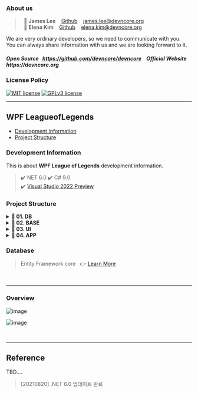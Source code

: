 ### About us
   
> &nbsp; :adult: __James Lee__ &nbsp;&nbsp; [Github](https://github.com/devncore-james) &nbsp;&nbsp; james.lee@devncore.org  
> &nbsp; :woman: __Elena Kim__ &nbsp;&nbsp; [Github](https://github.com/devncore-elena) &nbsp;&nbsp; elena.kim@devncore.org
 
We are very ordinary developers, so we need to communicate with you.   
You can always share information with us and we are looking forward to it.  

##### _Open Source &nbsp; https://github.com/devncore/devncore   &nbsp;&nbsp;   Official Website &nbsp; https://devncore.org_ 

### License Policy
[![MIT license](https://img.shields.io/badge/License-MIT-blue.svg)](https://lbesson.mit-license.org/)
[![GPLv3 license](https://img.shields.io/badge/License-GPLv3-blue.svg)](http://perso.crans.org/besson/LICENSE.html)

***

## WPF LeagueofLegends

- [Development Information](#development-information)
- [Project Structure](#project-structure)
  
### Development Information
This is about **WPF League of Legends** development information.
   
> ✔️ NET 6.0 
> ✔️ C# 9.0  
> ✔️ [Visual Studio 2022 Preview](https://visualstudio.microsoft.com/ko/vs/preview/vs2022/)

### Project Structure
 
<details>
  <summary><b> 📁 01. DB </b></summary>
  
  - `Leagueoflegends.DBEntity.dll`
</details>

<details>
  <summary><b> 📁 02. BASE </b></summary>
  
  #### &nbsp;&nbsp;&nbsp; `Basement`  
  - `Leagueoflegends.Data.dll`   
  - `Leagueoflegends.Foundation.dll`
  
  #### &nbsp;&nbsp;&nbsp; `Implement`  
  - `Leagueoflegends.Controls.dll`   
  - `Leagueoflegends.LayoutSupport.dll`
    
  #### &nbsp;&nbsp;&nbsp; `Support`
  - `Leagueoflegends.Converter.dll`   
  - `Leagueoflegends.Resources.dll`
</details>

<details>
  <summary><b> 📁 03. UI </b></summary>
  
  #### &nbsp;&nbsp;&nbsp; `Views`  
  - `Leagueoflegends.Friends.dll`   
  - `Leagueoflegends.Settings.dll`
  
  #### &nbsp;&nbsp;&nbsp; `Windows` 
  - `Leagueoflegends.Main.dll`   
</details>

<details>
  <summary><b> 📁 04. APP </b></summary>
  
  - `Leagueoflegends.exe`
</details>

### Database
> Entity Framework core &nbsp; 👉 [Learn More](https://github.com/devncore/the-easiest-entityframework)
 
<br>

*** 

### Overview 

![image](https://user-images.githubusercontent.com/52397976/124482513-526ba380-dde4-11eb-9b31-c3c1199987b6.png)

![image](https://user-images.githubusercontent.com/74305823/126187790-d6d3332e-694c-4318-b556-66e1df34a4be.png)

<br/>
  
***
  
## Reference
TBD....

> [20210820] .NET 6.0 업데이트 완료
